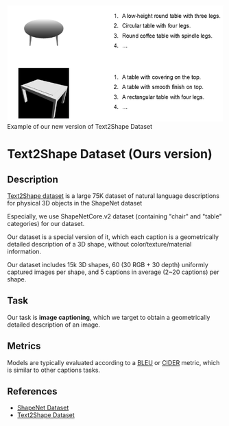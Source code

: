 ![Example of our new version of Text2Shape Dataset](imgs/text2shape_ours.png)
Example of our new version of Text2Shape Dataset

# Text2Shape Dataset (Ours version)

## Description

[Text2Shape dataset](http://text2shape.stanford.edu/) is a large 75K dataset of natural language descriptions for physical 3D objects in the ShapeNet dataset

Especially, we use ShapeNetCore.v2 dataset (containing "chair" and "table" categories) for our dataset. 

Our dataset is a special version of it, which each caption is a geometrically detailed description of a 3D shape, without color/texture/material information. 

Our dataset includes 15k 3D shapes, 60 (30 RGB + 30 depth) uniformly captured images per shape, and 5 captions in average (2~20 captions) per shape.

## Task

Our task is **image captioning**, which we target to obtain a geometrically detailed description of an image. 

## Metrics

Models are typically evaluated according to a [BLEU](https://aclanthology.org/P02-1040/) or [CIDER](https://www.cv-foundation.org/openaccess/content_cvpr_2015/papers/Vedantam_CIDEr_Consensus-Based_Image_2015_CVPR_paper.pdf) metric, which is similar to other captions tasks. 

## References

* [ShapeNet Dataset](https://shapenet.org/)
* [Text2Shape Dataset](http://text2shape.stanford.edu/)